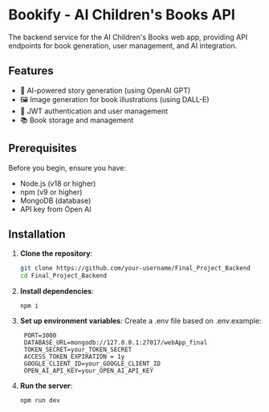 # Bookify - AI Children's Books API


The backend service for the AI Children's Books web app, providing API endpoints for book generation, user management, and AI integration.

## Features

- 🤖 AI-powered story generation (using OpenAI GPT)
- 🖼️ Image generation for book illustrations (using DALL-E)
- 🔐 JWT authentication and user management
- 📚 Book storage and management

## Prerequisites

Before you begin, ensure you have:

- Node.js (v18 or higher)
- npm (v9 or higher)
- MongoDB (database)
- API key from Open AI

## Installation

1. **Clone the repository**:
   ```bash
   git clone https://github.com/your-username/Final_Project_Backend
   cd Final_Project_Backend
   ```
2. **Install dependencies**:
   ```
   npm i
   ```
3. **Set up environment variables**:
    Create a .env file based on .env.example:
   ```
    PORT=3000
    DATABASE_URL=mongodb://127.0.0.1:27017/webApp_final
    TOKEN_SECRET=your_TOKEN_SECRET
    ACCESS_TOKEN_EXPIRATION = 1y
    GOOGLE_CLIENT_ID=your_GOOGLE_CLIENT_ID
    OPEN_AI_API_KEY=your_OPEN_AI_API_KEY
   ```
4. **Run the server**:
   ```
   npm run dev
   ```

    

  
